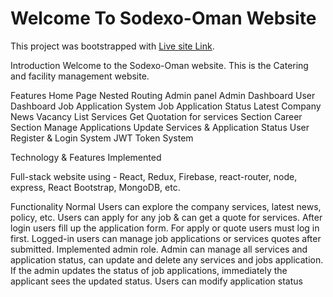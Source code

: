 # Welcome To Sodexo-Oman Website

This project was bootstrapped with [Live site Link](https://sodexo-oman.web.app/home).

Introduction
Welcome to the Sodexo-Oman website. This is the Catering and facility management website. 

Features
Home Page
Nested Routing
Admin panel
Admin Dashboard
User Dashboard
Job Application System
Job Application Status
Latest Company News
Vacancy List
Services
Get Quotation for services Section
Career Section
Manage Applications 
Update Services & Application Status
User Register & Login System
JWT Token System



Technology & Features Implemented

Full-stack website using -  React, Redux, Firebase, react-router, node, express, React Bootstrap, MongoDB, etc.


Functionality
Normal Users can explore the company services, latest news, policy, etc.
Users can apply for any job & can get a quote for services.
After login users fill up the application form.
For apply or quote users must log in first.
Logged-in users can manage job applications or services quotes after submitted.
Implemented admin role.
Admin can manage all services and application status, can update and delete any services and jobs application.
If the admin updates the status of job applications, immediately the applicant sees the updated status.
Users can modify application status
